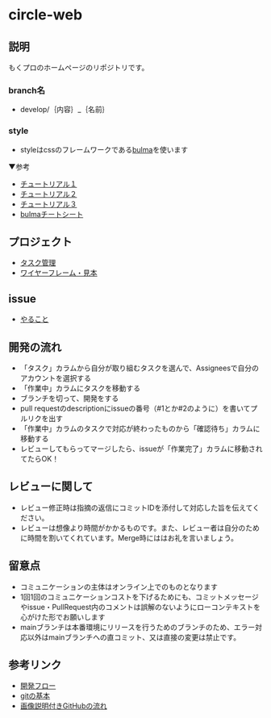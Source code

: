 # circle-web


## 説明 

もくプロのホームページのリポジトリです。

### branch名

- develop/｛内容｝_｛名前｝

### style

- styleはcssのフレームワークである[bulma](https://bulma.io/documentation/)を使います

▼参考
- [チュートリアル１](https://qiita.com/ochiochi/items/de1afd2d3fc8f6d3ea55)
- [チュートリアル２](https://qiita.com/ochiochi/items/19a4ac858483af9295b8)
- [チュートリアル３](https://qiita.com/ochiochi/items/23f96b5164686e8d62c1)
- [bulmaチートシート](https://segakuin.com/css/bulma/)


## プロジェクト

- [タスク管理](https://github.com/mokupuro/circle-web/projects/1)
- [ワイヤーフレーム・見本](https://cacoo.com/diagrams/dsKHZJ42zUawZPGo/7BD5E)

## issue

- [やること](https://github.com/mokupuro/circle-web/issues)

## 開発の流れ

- 「タスク」カラムから自分が取り組むタスクを選んで、Assigneesで自分のアカウントを選択する
- 「作業中」カラムにタスクを移動する
- ブランチを切って、開発をする
- pull requestのdescriptionにissueの番号（#1とか#2のように）を書いてプルリクを出す
- 「作業中」カラムのタスクで対応が終わったものから「確認待ち」カラムに移動する
- レビューしてもらってマージしたら、issueが「作業完了」カラムに移動されてたらOK！

## レビューに関して
- レビュー修正時は指摘の返信にコミットIDを添付して対応した旨を伝えてください。
- レビューは想像より時間がかかるものです。また、レビュー者は自分のために時間を割いてくれています。Merge時にははお礼を言いましょう。

## 留意点

- コミュニケーションの主体はオンライン上でのものとなります
- 1回1回のコミュニケーションコストを下げるためにも、コミットメッセージやissue・PullRequest内のコメントは誤解のないようにローコンテキストを心がけた形でお願いします
- mainブランチは本番環境にリリースを行うためのブランチのため、エラー対応以外はmainブランチへの直コミット、又は直接の変更は禁止です。

## 参考リンク

- [開発フロー](https://qiita.com/gumimin/items/63dcb36d4730213bd63a#issue)
- [gitの基本](https://github.com/hironomiu/Git-GitHub-Training/blob/master/training.md)
- [画像説明付きGitHubの流れ](https://github.com/hironomiu/Git-GitHub-Training/blob/master/additional.md)
